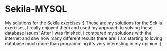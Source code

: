 # Sekila-MYSQL
 My solutions for the Sekila exercises :)
These are my solutions for the Sekila exercises, I really enjoyed them and used my approach to solving these database issues!
After I was finished, i compared my solutions with the internet and saw how many different results there are! I am starting to loving database much more than programming it's very interesting in my opinion :)

